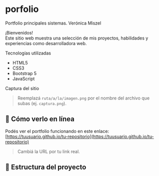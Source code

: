 # porfolio
Portfolio principales sistemas.
Verónica Miszel

¡Bienvenidos!  
Este sitio web muestra una selección de mis proyectos, habilidades y experiencias como desarrolladora web.

Tecnologías utilizadas

- HTML5
- CSS3
- Bootstrap 5
- JavaScript

Captura del sitio





> Reemplazá `ruta/a/la/imagen.png` por el nombre del archivo que subas (ej. `captura.png`).

## 🚀 Cómo verlo en línea

Podés ver el portfolio funcionando en este enlace:  
[https://tuusuario.github.io/tu-repositorio](https://tuusuario.github.io/tu-repositorio)

> Cambiá la URL por tu link real.

## 📂 Estructura del proyecto


